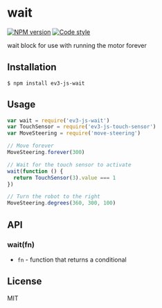 
# wait

[![NPM version][npm-image]][npm-url]
[![Code style][standard-image]][standard-url]

wait block for use with running the motor forever

## Installation

    $ npm install ev3-js-wait

## Usage

```js
var wait = require('ev3-js-wait')
var TouchSensor = require('ev3-js-touch-sensor')
var MoveSteering = require('move-steering')

// Move forever
MoveSteering.forever(300)

// Wait for the touch sensor to activate
wait(function () {
  return TouchSensor(3).value === 1
})

// Turn the robot to the right
MoveSteering.degrees(360, 300, 100)
```

## API

### wait(fn)

- `fn` - function that returns a conditional

## License

MIT

[standard-image]: https://img.shields.io/badge/code%20style-standard-brightgreen.svg?style=flat
[standard-url]: https://github.com/feross/standard
[npm-image]: https://img.shields.io/npm/v/ev3-js-wait.svg?style=flat-square
[npm-url]: https://npmjs.org/package/ev3-js-wait
